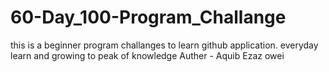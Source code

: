 # 60-Day_100-Program_Challange
this is a beginner program challanges to learn github application.
everyday learn and growing to peak of knowledge
Auther - Aquib Ezaz owei